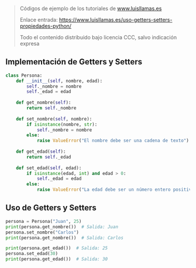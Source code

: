 > Códigos de ejemplo de los tutoriales de www.luisllamas.es
>
> Enlace entrada: https://www.luisllamas.es/uso-getters-setters-propiedades-python/
>
> Todo el contenido distribuido bajo licencia CCC, salvo indicación expresa

## Implementación de Getters y Setters
```python
class Persona:
    def __init__(self, nombre, edad):
        self._nombre = nombre
        self._edad = edad
    
    def get_nombre(self):
        return self._nombre
    
    def set_nombre(self, nombre):
        if isinstance(nombre, str):
            self._nombre = nombre
        else:
            raise ValueError("El nombre debe ser una cadena de texto")
    
    def get_edad(self):
        return self._edad
    
    def set_edad(self, edad):
        if isinstance(edad, int) and edad > 0:
            self._edad = edad
        else:
            raise ValueError("La edad debe ser un número entero positivo")
```


## Uso de Getters y Setters
```python
persona = Persona("Juan", 25)
print(persona.get_nombre())  # Salida: Juan
persona.set_nombre("Carlos")
print(persona.get_nombre())  # Salida: Carlos

print(persona.get_edad())  # Salida: 25
persona.set_edad(30)
print(persona.get_edad())  # Salida: 30
```


